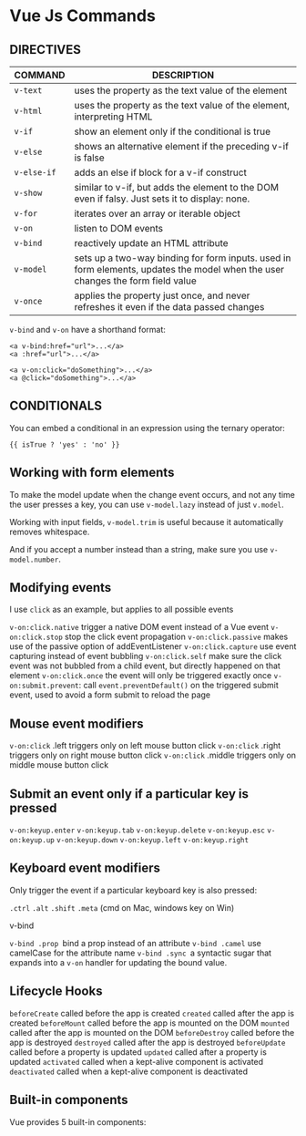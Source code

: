 # Vue Js Commands


## DIRECTIVES
COMMAND | DESCRIPTION
------------ | -------------
<code>v-text</code> | uses the property as the text value of the element
<code>v-html</code> | uses the property as the text value of the element, interpreting HTML
<code>v-if</code> | show an element only if the conditional is true
<code>v-else</code> | shows an alternative element if the preceding v-if is false
<code>v-else-if	</code> | adds an else if block for a v-if construct
<code>v-show</code> | similar to v-if, but adds the element to the DOM even if falsy. Just sets it to display: none.
<code>v-for</code> | iterates over an array or iterable object
<code>v-on</code> | listen to DOM events
<code>v-bind</code> | reactively update an HTML attribute
<code>v-model</code> | sets up a two-way binding for form inputs. used in form elements, updates the model when the user changes the form field value
<code>v-once</code> | applies the property just once, and never refreshes it even if the data passed changes


<code>v-bind</code> and <code>v-on</code> have a shorthand format:
```git
<a v-bind:href="url">...</a>
<a :href="url">...</a>
```

```git
<a v-on:click="doSomething">...</a>
<a @click="doSomething">...</a>
```

## CONDITIONALS
You can embed a conditional in an expression using the ternary operator:
```git
{{ isTrue ? 'yes' : 'no' }}
```

## Working with form elements
To make the model update when the change event occurs, and not any time the user presses a key, you can use <code>v-model.lazy</code> instead of just <code>v.model</code>.

Working with input fields, <code>v-model.trim</code> is useful because it automatically removes whitespace.

And if you accept a number instead than a string, make sure you use <code>v-model.number</code>.


## Modifying events
I use <code>click</code> as an example, but applies to all possible events

<code>v-on:click.native</code> trigger a native DOM event instead of a Vue event
<code>v-on:click.stop</code> stop the click event propagation
<code>v-on:click.passive</code> makes use of the passive option of addEventListener
<code>v-on:click.capture</code> use event capturing instead of event bubbling
<code>v-on:click.self</code> make sure the click event was not bubbled from a child event, but directly happened on that element
<code>v-on:click.once</code> the event will only be triggered exactly once
<code>v-on:submit.prevent</code>: call <code>event.preventDefault()</code> on the triggered submit event, used to avoid a form submit to reload the page


## Mouse event modifiers
<code>v-on:click</code> .left triggers only on left mouse button click
<code>v-on:click</code> .right triggers only on right mouse button click
<code>v-on:click</code> .middle triggers only on middle mouse button click


## Submit an event only if a particular key is pressed
<code>v-on:keyup.enter</code>
<code>v-on:keyup.tab</code>
<code>v-on:keyup.delete</code>
<code>v-on:keyup.esc</code>
<code>v-on:keyup.up</code>
<code>v-on:keyup.down</code>
<code>v-on:keyup.left</code>
<code>v-on:keyup.right</code>


## Keyboard event modifiers
Only trigger the event if a particular keyboard key is also pressed:

<code>.ctrl</code>
<code>.alt</code>
<code>.shift</code>
<code>.meta</code> (cmd on Mac, windows key on Win)

v-bind

<code>v-bind .prop </code>bind a prop instead of an attribute
<code>v-bind .camel</code> use camelCase for the attribute name
<code>v-bind .sync </code>a syntactic sugar that expands into a <code>v-on</code> handler for updating the bound value.


## Lifecycle Hooks
<code>beforeCreate</code> called before the app is created
<code>created</code> called after the app is created
<code>beforeMount</code> called before the app is mounted on the DOM
<code>mounted</code> called after the app is mounted on the DOM
<code>beforeDestroy</code> called before the app is destroyed
<code>destroyed</code> called after the app is destroyed
<code>beforeUpdate</code> called before a property is updated
<code>updated</code> called after a property is updated
<code>activated</code> called when a kept-alive component is activated
<code>deactivated</code> called when a kept-alive component is deactivated


## Built-in components
Vue provides 5 built-in components:

<code><component></code>
<code><transition></code>
<code><transition-group></code>
<code><keep-alive></code>
<code><slot></code>
  
  

